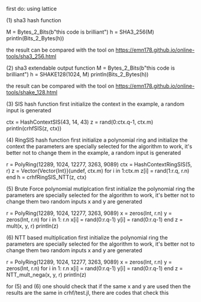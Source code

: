 first do: using lattice



(1) sha3 hash function

M = Bytes_2_Bits(b"this code is brilliant")
h = SHA3_256(M)
println(Bits_2_Bytes(h))

the result can be compared with the tool on https://emn178.github.io/online-tools/sha3_256.html

(2) sha3 extendable output function
M = Bytes_2_Bits(b"this code is brilliant")
h = SHAKE128(1024, M)
println(Bits_2_Bytes(h))

the result can be compared with the tool on https://emn178.github.io/online-tools/shake_128.html





(3) SIS hash function
first initialize the context
in the example, a random input is generated

ctx = HashContextSIS(43, 14, 43) 
z = rand(0:ctx.q-1, ctx.m) 
println(crhfSIS(z, ctx)) 


(4) RingSIS hash function
first initialize a polynomial ring and initialize the context
the parameters are specially selected for the algorithm to work, it's better not to change them
in the example, a random input is generated

r = PolyRing(12289, 1024, 12277, 3263, 9089) 
ctx = HashContextRingSIS(5, r) 
z = Vector{Vector{Int}}(undef, ctx.m) 
for i in 1:ctx.m
    z[i] = rand(1:r.q, r.n)
end 
h = crhfRingSIS_NTT(z, ctx) 




(5) Brute Force polynomial mutiplcation
first initialize the polynomial ring
the parameters are specially selected for the algorithm to work, it's better not to change them
two random inputs x and y are generated

r = PolyRing(12289, 1024, 12277, 3263, 9089)
x = zeros(Int, r.n)
y = zeros(Int, r.n)
for i in 1: r.n
    x[i] = rand(0:r.q-1)
    y[i] = rand(0:r.q-1)
end
z = mult(x, y, r)
println(z)




(6) NTT based multiplication
first initialize the polynomial ring
the parameters are specially selected for the algorithm to work, it's better not to change them
two random inputs x and y are generated


r = PolyRing(12289, 1024, 12277, 3263, 9089)
x = zeros(Int, r.n)
y = zeros(Int, r.n)
for i in 1: r.n
    x[i] = rand(0:r.q-1)
    y[i] = rand(0:r.q-1)
end
z = NTT_mult_nega(x, y, r)
println(z)


for (5) and (6) one should check that if the same x and y are used then the results are the same
in crhf/test.jl, there are codes that check this